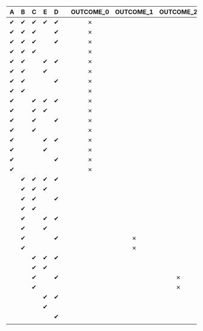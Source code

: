 | A | B | C | E | D |   | OUTCOME_0 | OUTCOME_1 | OUTCOME_2 | OUTCOME_3 | OUTCOME_4 | OUTCOME_5 |
|:-:|:-:|:-:|:-:|:-:|:-:|:-:|:-:|:-:|:-:|:-:|:-:|
| &#10004; | &#10004; | &#10004; | &#10004; | &#10004; | | &#10007; |   |   |   |   |   |
| &#10004; | &#10004; | &#10004; |   | &#10004; | | &#10007; |   |   |   |   |   |
| &#10004; | &#10004; | &#10004; |   | &#10004; | | &#10007; |   |   |   |   |   |
| &#10004; | &#10004; | &#10004; |   |   | | &#10007; |   |   |   |   |   |
| &#10004; | &#10004; |   | &#10004; | &#10004; | | &#10007; |   |   |   |   |   |
| &#10004; | &#10004; |   | &#10004; |   | | &#10007; |   |   |   |   |   |
| &#10004; | &#10004; |   |   | &#10004; | | &#10007; |   |   |   |   |   |
| &#10004; | &#10004; |   |   |   | | &#10007; |   |   |   |   |   |
| &#10004; |   | &#10004; | &#10004; | &#10004; | | &#10007; |   |   |   |   |   |
| &#10004; |   | &#10004; | &#10004; |   | | &#10007; |   |   |   |   |   |
| &#10004; |   | &#10004; |   | &#10004; | | &#10007; |   |   |   |   |   |
| &#10004; |   | &#10004; |   |   | | &#10007; |   |   |   |   |   |
| &#10004; |   |   | &#10004; | &#10004; | | &#10007; |   |   |   |   |   |
| &#10004; |   |   | &#10004; |   | | &#10007; |   |   |   |   |   |
| &#10004; |   |   |   | &#10004; | | &#10007; |   |   |   |   |   |
| &#10004; |   |   |   |   | | &#10007; |   |   |   |   |   |
|   | &#10004; | &#10004; | &#10004; | &#10004; | |   |   |   |   |   | &#10007; |
|   | &#10004; | &#10004; | &#10004; |   | |   |   |   | &#10007; |   |   |
|   | &#10004; | &#10004; |   | &#10004; | |   |   |   | &#10007; |   |   |
|   | &#10004; | &#10004; |   |   | |   |   |   | &#10007; |   |   |
|   | &#10004; |   | &#10004; | &#10004; | |   |   |   |   | &#10007; |   |
|   | &#10004; |   | &#10004; |   | |   |   |   |   | &#10007; |   |
|   | &#10004; |   |   | &#10004; | |   | &#10007; |   |   |   |   |
|   | &#10004; |   |   |   | |   | &#10007; |   |   |   |   |
|   |   | &#10004; | &#10004; | &#10004; | |   |   |   |   | &#10007; |   |
|   |   | &#10004; | &#10004; |   | |   |   |   |   | &#10007; |   |
|   |   | &#10004; |   | &#10004; | |   |   | &#10007; |   |   |   |
|   |   | &#10004; |   |   | |   |   | &#10007; |   |   |   |
|   |   |   | &#10004; | &#10004; | |   |   |   |   |   |   |
|   |   |   | &#10004; |   | |   |   |   |   |   |   |
|   |   |   |   | &#10004; | |   |   |   |   |   |   |
|   |   |   |   |   | |   |   |   |   |   |   |
